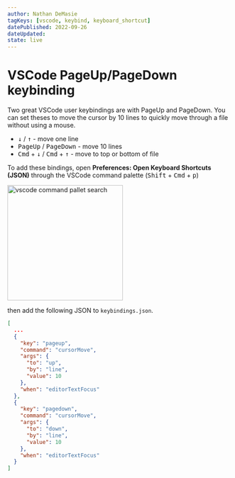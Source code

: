 ```yaml
---
author: Nathan DeMasie
tagKeys: [vscode, keybind, keyboard_shortcut]
datePublished: 2022-09-26
dateUpdated:
state: live
---
```


# VSCode PageUp/PageDown keybinding

Two great VSCode user keybindings are with PageUp and PageDown. You can set theses to move the cursor by 10 lines to quickly move through a file without using a mouse. 

- <kbd>↓</kbd> / <kbd>↑</kbd> - move one line
- <kbd>PageUp</kbd> / <kbd>PageDown</kbd> - move 10 lines
- <kbd>Cmd</kbd> + <kbd>↓</kbd> / <kbd>Cmd</kbd> + <kbd>↑</kbd> - move to top or bottom of file

To add these bindings, open <b>Preferences: Open Keyboard Shortcuts (JSON)</b> through the VSCode command palette (<kbd>Shift</kbd> + <kbd>Cmd</kbd> + <kbd>p</kbd>)

<img src="/blog-post/4qgu-vscode-page-keybinding/vscode-cmd-pallet-search.png" width="260" alt="vscode command pallet search" />

then add the following JSON to `keybindings.json`.

```json title="keybindings.json"
[
  ...
  {
    "key": "pageup",
    "command": "cursorMove",
    "args": {
      "to": "up",
      "by": "line",
      "value": 10
    },
    "when": "editorTextFocus"
  },
  {
    "key": "pagedown",
    "command": "cursorMove",
    "args": {
      "to": "down",
      "by": "line",
      "value": 10
    },
    "when": "editorTextFocus"
  }
]
```
